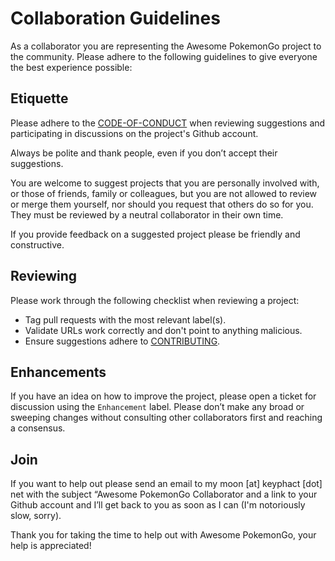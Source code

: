 # Collaboration Guidelines
As a collaborator you are representing the Awesome PokemonGo project to the community. Please adhere to the following guidelines to give everyone the best experience possible:

## Etiquette
Please adhere to the [CODE-OF-CONDUCT](https://github.com/keyphact/awesome-pokemongo/blob/master/CODE-OF-CONDUCT.md) when reviewing suggestions and participating in discussions on the project's Github account.

Always be polite and thank people, even if you don’t accept their suggestions.

You are welcome to suggest projects that you are personally involved with, or those of friends, family or colleagues, but you are not allowed to review or merge them yourself, nor should you request that others do so for you. They must be reviewed by a neutral collaborator in their own time.

If you provide feedback on a suggested project please be friendly and constructive.

## Reviewing
Please work through the following checklist when reviewing a project:

- Tag pull requests with the most relevant label(s).
- Validate URLs work correctly and don't point to anything malicious.
- Ensure suggestions adhere to [CONTRIBUTING](https://github.com/keyphact/awesome-pokemongo/blob/master/CONTRIBUTING.md).

## Enhancements
If you have an idea on how to improve the project, please open a ticket for discussion using the `Enhancement` label. Please don’t make any broad or sweeping changes without consulting other collaborators first and reaching a consensus.

## Join
If you want to help out please send an email to my moon [at] keyphact [dot] net with the subject “Awesome PokemonGo Collaborator and a link to your Github account and I’ll get back to you as soon as I can (I'm notoriously slow, sorry).

Thank you for taking the time to help out with Awesome PokemonGo, your help is appreciated!
